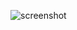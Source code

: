 ![screenshot](https://github.com/KibayaI/HTML-CSS-exercises/assets/162471310/359e80f5-b169-47f1-b109-86573aa576cd)
